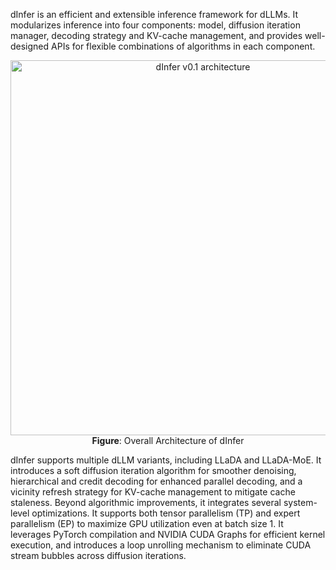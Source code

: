 dInfer is an efficient and extensible inference framework for dLLMs. It modularizes inference into four components:
model, diffusion iteration manager, decoding strategy and KV-cache management, and provides well-designed APIs for
flexible combinations of algorithms in each component.

<p align="center">
  <img src="https://code.alipay.com/937b4b84-1ea5-40aa-a37f-bbf907733e79" alt="dInfer v0.1 architecture" width="600">
  <br>
  <b>Figure</b>: Overall Architecture of dInfer
</p>

dInfer supports multiple dLLM variants, including LLaDA and LLaDA-MoE. It introduces a soft diffusion iteration algorithm
for smoother denoising, hierarchical and credit decoding for enhanced parallel decoding, and a vicinity refresh strategy
for KV-cache management to mitigate cache staleness.
Beyond algorithmic improvements, it integrates several system-level optimizations. It supports both tensor parallelism
(TP) and expert parallelism (EP) to maximize GPU utilization even at batch size 1. It leverages PyTorch compilation and
NVIDIA CUDA Graphs for efficient kernel execution, and introduces a loop unrolling mechanism to eliminate CUDA stream
bubbles across diffusion iterations.

